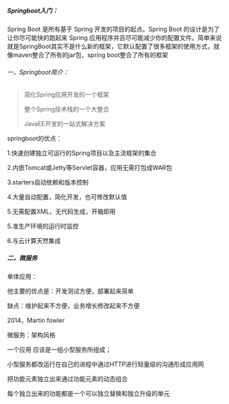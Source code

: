 ##### Springboot入门：

Spring Boot 是所有基于 Spring 开发的项目的起点。Spring Boot 的设计是为了让你尽可能快的跑起来 Spring 应用程序并且尽可能减少你的配置文件。简单来说就是SpringBoot其实不是什么新的框架，它默认配置了很多框架的使用方式，就像maven整合了所有的jar包，spring boot整合了所有的框架

###### 一，Springboot简介：

>简化Spring应用开发的一个框架
>
>整个Spring技术栈的一个大整合
>
>JavaEE开发的一站式解决方案

springboot的优点：

1.快速创建独立可运行的Spring项目以及主流框架的集合

2.内嵌Tomcat或Jetty等Servlet容器，应用无需打包成WAR包

3.starters自动依赖和版本控制

4.大量自动配置，简化开发，也可修改默认值

5.无需配置XML，无代码生成，开箱即用

5.准生产环境的运行时监控

6.与云计算天然集成

##### 二，微服务 

单体应用：

他主要的优点是：开发测试方便，部署起来简单

缺点：维护起来不方便，业务增长修改起来不方便

2014，Martin fowler

微服务：架构风格

一个应用 	应该是一组小型服务所组成；

小型服务都改运行在自己的进程中通过HTTP进行轻量级的沟通形成应用网

把功能元素独立出来通过功能元素的动态组合

每个独立出来的功能都是一个可以独立替换和独立升级的单元





